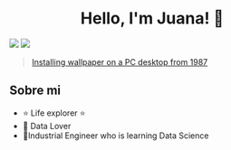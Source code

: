 <div align="center">
<h1 align="center">Hello, I'm <a >Juana!</a> 👋</h1>
</div>

<img src="https://i.imgur.com/weNbhGZ.png">

<img src="https://s.imgur.com/min/embed.js">


<blockquote class="imgur-embed-pub" lang="en" data-id="a/jdtGiFS"  ><a href="//imgur.com/a/jdtGiFS">Installing wallpaper on a PC desktop from 1987</a></blockquote><script async src="//s.imgur.com/min/embed.js" charset="utf-8"></script>

## Sobre mi

- ⭐ Life explorer ⭐ 
- 📲 Data Lover
- 🌱Industrial Engineer who is learning Data Science 
<br>

